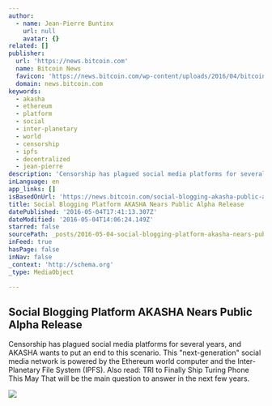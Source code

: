```yaml
---
author:
  - name: Jean-Pierre Buntinx
    url: null
    avatar: {}
related: []
publisher:
  url: 'https://news.bitcoin.com'
  name: Bitcoin News
  favicon: 'https://news.bitcoin.com/wp-content/uploads/2016/04/bitcoin_fav.png'
  domain: news.bitcoin.com
keywords:
  - akasha
  - ethereum
  - platform
  - social
  - inter-planetary
  - world
  - censorship
  - ipfs
  - decentralized
  - jean-pierre
description: 'Censorship has plagued social media platforms for several years, and AKASHA wants to put an end to this scenario. This "next-generation" social media network is powered by the Ethereum world computer and the Inter-Planetary File System (IPFS). Also read: TRI to Finally Ship Turing Phone This May That will be the main question to answer in the next few years.'
inLanguage: en
app_links: []
isBasedOnUrl: 'https://news.bitcoin.com/social-blogging-akasha-public-alpha/'
title: Social Blogging Platform AKASHA Nears Public Alpha Release
datePublished: '2016-05-04T17:41:13.307Z'
dateModified: '2016-05-04T14:06:24.149Z'
starred: false
sourcePath: _posts/2016-05-04-social-blogging-platform-akasha-nears-public-alpha-release.md
inFeed: true
hasPage: false
inNav: false
_context: 'http://schema.org'
_type: MediaObject

---
```

<article style=""><h1>Social Blogging Platform AKASHA Nears Public Alpha Release</h1><p>Censorship has plagued social media platforms for several years, and AKASHA wants to put an end to this scenario. This "next-generation" social media network is powered by the Ethereum world computer and the Inter-Planetary File System (IPFS). Also read: TRI to Finally Ship Turing Phone This May That will be the main question to answer in the next few years.</p><img src="https://news.bitcoin.com/wp-content/uploads/2016/05/shutterstock_320417009.jpg" /></article>